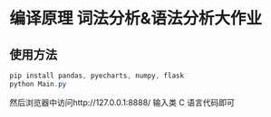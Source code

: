 # 编译原理 词法分析&语法分析大作业

## 使用方法

```powershell
pip install pandas, pyecharts, numpy, flask
python Main.py
```

然后浏览器中访问http://127.0.0.1:8888/
输入类 C 语言代码即可
